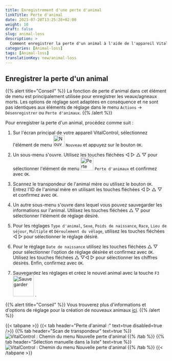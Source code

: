 ```yaml
---
title: Enregistrement d'une perte d'animal
linkTitle: Perte d'animal
date: 2023-07-28T13:25:28+02:00
weight: 10
draft: false
slug: animal-loss
description: >
  Comment enregistrer la perte d'un animal à l'aide de l'appareil VitalControl.
categories: [Animal-loss]
tags: [Animal-loss]
translationKey: new/animal-loss
---
```

## Enregistrer la perte d'un animal

{{% alert title="Conseil" %}}
La fonction de perte d'animal dans cet élément de menu est principalement utilisée pour enregistrer les veaux/agneaux morts. Les options de réglage sont adaptées en conséquence et ne sont pas identiques aux éléments de réglage dans le menu `Actions` -> `Désenregistrer` ou `Perte d'animaux`.
{{% /alert %}}

Pour enregistrer la perte d'un animal, procédez comme suit :

1. Sur l'écran principal de votre appareil VitalControl, sélectionnez l'élément de menu <img src="/icons/main/new-animal.svg" width="35" align="bottom" alt="Nouvel animal" /> `Nouveau` et appuyez sur le bouton `OK`.

2. Un sous-menu s'ouvre. Utilisez les touches fléchées ◁ ▷ △ ▽ pour sélectionner l'élément de menu <img src="/icons/main/stillbirth.svg" width="40" align="bottom" alt="Perte d'animal" /> `Perte d'animaux` et confirmez avec `OK`.

3. Scannez le transpondeur de l'animal mère ou utilisez le bouton `OK`. Entrez l'ID de l'animal mère en utilisant les touches fléchées ◁ ▷ △ ▽ et confirmez avec `OK`.

4. Un autre sous-menu s'ouvre dans lequel vous pouvez sauvegarder les informations sur l'animal. Utilisez les touches fléchées △ ▽ pour sélectionner l'élément de réglage désiré.

5. Pour les réglages `Type d'animal`, `Sexe`, `Poids de naissance`, `Race`, `Lieu de séjour`, `Multiple` et `Déroulement du vêlage`, utilisez les touches fléchées ◁ ▷ pour sélectionner le réglage désiré.

6. Pour le réglage `Date de naissance` utilisez les touches fléchées △ ▽ pour sélectionner l'option de réglage désirée et confirmez avec `OK`. Utilisez les touches fléchées △ ▽◁ ▷ pour sélectionner les chiffres désirés. Enfin, confirmez avec `OK`.

7. Sauvegardez les réglages et créez le nouvel animal avec la touche `F3` &nbsp;<img src="/icons/footer/save_exit.svg" width="65" align="bottom" alt="Sauvegarder" />&nbsp;.

{{% alert title="Conseil" %}}
Vous trouverez plus d'informations et d'options de réglage pour la création de nouveaux animaux [ici](../../settings/animal-registration/).
{{% /alert %}}


{{< tabpane >}}
{{< tab header="Perte d'animal :" text=true disabled=true />}}
{{% tab header="Scan de transpondeur" text=true %}}
![VitalControl : Chemin du menu Nouvelle perte d'animal](../images/animalloss-scan.png "Enregistrer la perte d'un animal")
{{% /tab %}}
{{% tab header="Sélection manuelle dans la liste" text=true %}}
![VitalControl : Chemin du menu Nouvelle perte d'animal](../images/animalloss.png "Enregistrer la perte d'un animal")
{{% /tab %}}
{{< /tabpane >}}
